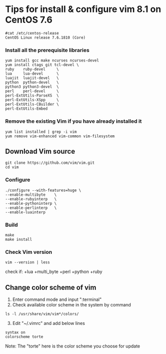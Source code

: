 # Tips for install & configure vim 8.1 on CentOS 7.6

```
#cat /etc/centos-release
CentOS Linux release 7.6.1810 (Core)
```

### Install all the prerequisite libraries

```
yum install gcc make ncurses ncurses-devel
yum install ctags git tcl-devel \
ruby    ruby-devel     \
lua     lua-devel      \
luajit  luajit-devel   \
python  python-devel   \
python3 python3-devel  \
perl    perl-devel     \
perl-ExtUtils-ParseXS  \
perl-ExtUtils-XSpp     \
perl-ExtUtils-CBuilder \
perl-ExtUtils-Embed
```

### Remove the existing Vim if you have already installed it
```
yum list installed | grep -i vim
yum remove vim-enhanced vim-common vim-filesystem
```

## Download Vim source
```
git clone https://github.com/vim/vim.git
cd vim
```

### Configure
```
./configure --with-features=huge \
--enable-multibyte    \
--enable-rubyinterp   \
--enable-pythoninterp \
--enable-perlinterp   \
--enable-luainterp
```

### Build
```
make
make install
```


### Check Vim version
```
vim --version | less
```
check if: +lua +multi_byte +perl +python +ruby 

## Change color scheme of vim 
1. Enter command mode and input ":terminal"
2. Check available color scheme in the system by command 
```
ls -l /usr/share/vim/vim*/colors/
```
3. Edit "~/.vimrc" and add below lines
```
syntax on
colorscheme torte
```
Note: The "torte" here is the color scheme you choose for update
